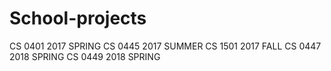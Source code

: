 # School-projects

CS 0401 2017 SPRING 
CS 0445 2017 SUMMER
CS 1501 2017 FALL
CS 0447 2018 SPRING
CS 0449 2018 SPRING
